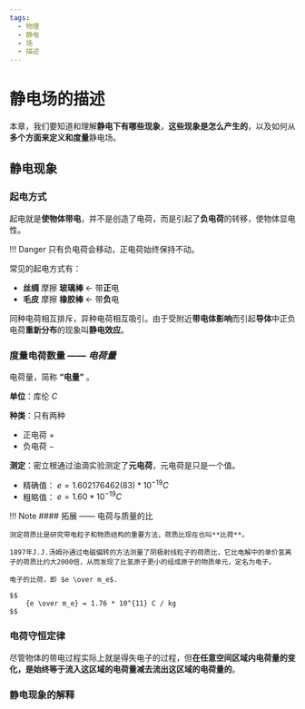 ```yaml
---
tags: 
  - 物理
  - 静电
  - 场
  - 描述
---
```


# 静电场的描述

本章，我们要知道和理解**静电下有哪些现象**，**这些现象是怎么产生的**，以及如何从**多个方面来定义和度量**静电场。

## 静电现象

### 起电方式

起电就是**使物体带电**，并不是创造了电荷，而是引起了**负电荷**的转移，使物体显电性。

!!! Danger
    只有负电荷会移动，正电荷始终保持不动。

常见的起电方式有：

- **丝绸** 摩擦 **玻璃棒** ← 带**正**电
- **毛皮** 摩擦 **橡胶棒** ← 带**负**电

同种电荷相互排斥，异种电荷相互吸引。由于受附近**带电体影响**而引起**导体**中正负电荷**重新分布**的现象叫**静电效应**。

### 度量电荷数量 —— *电荷量*

电荷量，简称 **“电量”** 。

**单位**：库伦 $C$

**种类**：只有两种

- 正电荷 $+$
- 负电荷 $-$

**测定**：密立根通过油滴实验测定了**元电荷**，元电荷是只是一个值。

- 精确值： $e = 1.602176462(83) * 10^{-19} C$
- 粗略值： $e = 1.60 * 10^{-19} C$

!!! Note
    #### 拓展 —— 电荷与质量的比

    测定荷质比是研究带电粒子和物质结构的重要方法，荷质比现在也叫**比荷**。

    1897年J.J.汤姆孙通过电磁偏转的方法测量了阴极射线粒子的荷质比，它比电解中的单价氢离子的荷质比约大2000倍，从而发现了比氢原子更小的组成原子的物质单元，定名为电子。

    电子的比荷，即 $e \over m_e$.

    $$
        {e \over m_e} = 1.76 * 10^{11} C / kg
    $$

### 电荷守恒定律

尽管物体的带电过程实际上就是得失电子的过程，但**在任意空间区域内电荷量的变化，是始终等于流入这区域的电荷量减去流出这区域的电荷量的**。

### 静电现象的解释


